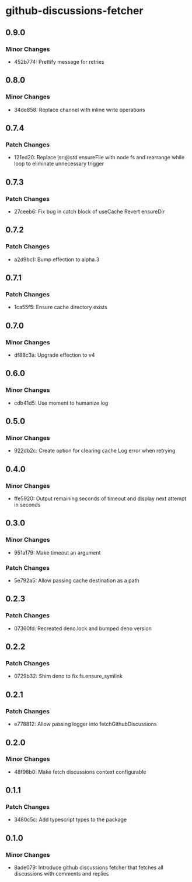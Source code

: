 # github-discussions-fetcher

## 0.9.0

### Minor Changes

- 452b774: Prettify message for retries

## 0.8.0

### Minor Changes

- 34de858: Replace channel with inline write operations

## 0.7.4

### Patch Changes

- 121ed20: Replace jsr:@std ensureFile with node fs and rearrange while loop to
  eliminate unnecessary trigger

## 0.7.3

### Patch Changes

- 27ceeb6: Fix bug in catch block of useCache Revert ensureDir

## 0.7.2

### Patch Changes

- a2d9bc1: Bump effection to alpha.3

## 0.7.1

### Patch Changes

- 1ca55f5: Ensure cache directory exists

## 0.7.0

### Minor Changes

- df88c3a: Upgrade effection to v4

## 0.6.0

### Minor Changes

- cdb41d5: Use moment to humanize log

## 0.5.0

### Minor Changes

- 922db2c: Create option for clearing cache Log error when retrying

## 0.4.0

### Minor Changes

- ffe5920: Output remaining seconds of timeout and display next attempt in
  seconds

## 0.3.0

### Minor Changes

- 951a179: Make timeout an argument

### Patch Changes

- 5e792a5: Allow passing cache destination as a path

## 0.2.3

### Patch Changes

- 07360fd: Recreated deno.lock and bumped deno version

## 0.2.2

### Patch Changes

- 0729b32: Shim deno to fix fs.ensure_symlink

## 0.2.1

### Patch Changes

- e778812: Allow passing logger into fetchGithubDiscussions

## 0.2.0

### Minor Changes

- 48f98b0: Make fetch discussions context configurable

## 0.1.1

### Patch Changes

- 3480c5c: Add typescript types to the package

## 0.1.0

### Minor Changes

- 8ade079: Introduce github discussions fetcher that fetches all discussions
  with comments and replies
